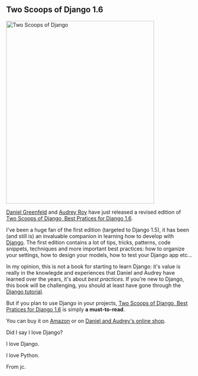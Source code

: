 ## Two Scoops of Django 1.6

<img src="/2014/02/06/two-scoops8.png" alt="Two Scoops of Django" width="400" height="494">

[Daniel Greenfeld][] and [Audrey Roy][] have just released a revised edition of [Two Scoops of Django, Best Pratices for Django 1.6][]. 

I've been a huge fan of the first edition (targeted to Django 1.5), it has been (and still is) an invaluable companion in learning how to develop with [Django][]. The first edition contains a lot of tips, tricks, patterns, code snippets, techniques and more important best practices: how to organize your settings, how to design your models, how to test your Django app etc...

In my opinion, this is not a book for starting to learn Django: it's value is really in the knowlegde and experiences that Daniel and Audrey have learned over the years, it's about _best practices_. If you're new to Django, this book will be challenging, you should at least have gone through the [Django tutorial][]. 

But if you plan to use Django in your projects, [Two Scoops of Django, Best Pratices for Django 1.6][] is simply __a must-to-read__.

You can buy it on [Amazon][] or on [Daniel and Audrey's online shop][].

Did I say I love Django?

I love Django.

I love Python.

From jc.

[Django]: https://www.djangoproject.com/
[Daniel Greenfeld]: https://twitter.com/pydanny
[Audrey Roy]: https://twitter.com/audreyr
[Two Scoops of Django, Best Pratices for Django 1.6]: http://twoscoopspress.com/products/two-scoops-of-django-1-6
[Daniel and Audrey's online shop]: http://twoscoopspress.com/products/two-scoops-of-django-1-6
[Amazon]: http://www.amazon.com//dp/098146730X/?tag=blogmanboloco-21
[Django tutorial]: https://docs.djangoproject.com/en/1.6/intro/tutorial01/
[Two Scoops of Django]: two-scoops8.png